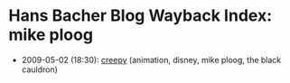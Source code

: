 # Hans Bacher Blog Wayback Index: mike ploog

* 2009-05-02 (18:30): [creepy](https://web.archive.org/web/https://one1more2time3.wordpress.com/2009/05/02/creepy/) (animation, disney, mike ploog, the black cauldron)